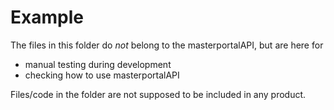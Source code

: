 # Example

The files in this folder do _not_ belong to the masterportalAPI, but are here for
* manual testing during development
* checking how to use masterportalAPI

Files/code in the folder are not supposed to be included in any product.
